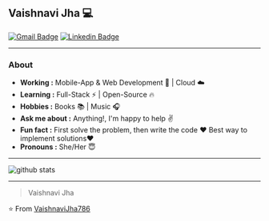 ## Vaishnavi Jha 💻
[![Gmail Badge](https://img.shields.io/badge/-vaishnavijha786@gmail.com-c14438?style=flat-square&logo=Gmail&logoColor=white&link=mailto:vaishnavijha786@gmail.com)](mailto:vaishnavijha786@gmail.com)
[![Linkedin Badge](https://img.shields.io/badge/-vaishnavijha-blue?style=flat-square&logo=Linkedin&logoColor=white&link=https://www.linkedin.com/in/vaishnavijha/)](https://www.linkedin.com/in/vaishnavijha/)  

---------------------------------------------------------------------------------------------------------------------------------------------------------------------------------
### About
-  **Working :** Mobile-App & Web Development :iphone: | Cloud :cloud: 
-  **Learning :** Full-Stack :zap: | Open-Source :fire:	
-  **Hobbies :** Books :books: | Music :headphones:
-  **Ask me about :** Anything!, I'm happy to help :v:
-  **Fun fact :** First solve the problem, then write the code :heart: Best way to implement solutions:heart: 
-  **Pronouns :** She/Her :innocent:

---------------------------------------------------------------------------------------------------------------------------------------------------------------------------------

![github stats](https://github-readme-stats.vercel.app/api?username=VaishnaviJha786&show_icons=true)


---------------------------------------------------------------------------------------------------------------------------------------------------------------------------------
> Vaishnavi Jha

⭐️ From [VaishnaviJha786](http://www.github.com/VaishnaviJha786)
